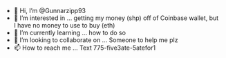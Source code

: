 - 👋 Hi, I’m @Gunnarzipp93
- 👀 I’m interested in ... getting my money (shp) off of Coinbase wallet, but I have no money to use to buy (eth)
- 🌱 I’m currently learning ... how to do so
- 💞️ I’m looking to collaborate on ... Someone to help me plz
- 📫 How to reach me ... Text 775-five3ate-5atefor1

<!---
Gunnarzipp93/Gunnarzipp93 is a ✨ special ✨ repository because its `README.md` (this file) appears on your GitHub profile.
You can click the Preview link to take a look at your changes.
--->
